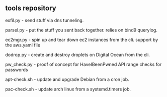## tools repository 

exfil.py - send stuff via dns tunneling. 

parsel.py - put the stuff you sent back together. relies on bind9 querylog.

ec2mgr.py - spin up and tear down ec2 instances from the cli. support by the
aws.yaml file

dodrop.py - create and destroy droplets on Digital Ocean from the cli.

pw_check.py - proof of concept for HaveIBeenPwned API range checks for passwords

apt-check.sh - update and upgrade Debian from a cron job. 

pac-check.sh - update arch linux from a systemd.timers job.
